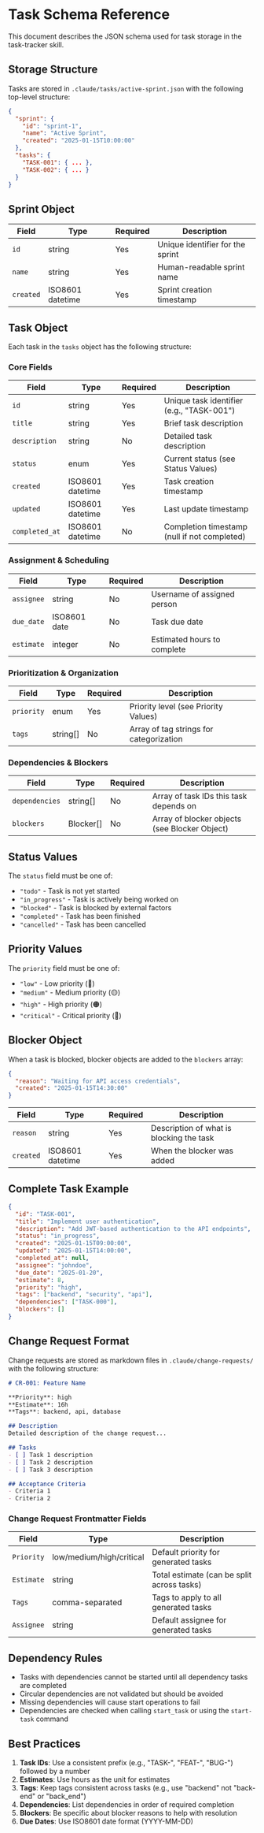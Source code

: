 # Task Schema Reference

This document describes the JSON schema used for task storage in the task-tracker skill.

## Storage Structure

Tasks are stored in `.claude/tasks/active-sprint.json` with the following top-level structure:

```json
{
  "sprint": {
    "id": "sprint-1",
    "name": "Active Sprint",
    "created": "2025-01-15T10:00:00"
  },
  "tasks": {
    "TASK-001": { ... },
    "TASK-002": { ... }
  }
}
```

## Sprint Object

| Field | Type | Required | Description |
|-------|------|----------|-------------|
| `id` | string | Yes | Unique identifier for the sprint |
| `name` | string | Yes | Human-readable sprint name |
| `created` | ISO8601 datetime | Yes | Sprint creation timestamp |

## Task Object

Each task in the `tasks` object has the following structure:

### Core Fields

| Field | Type | Required | Description |
|-------|------|----------|-------------|
| `id` | string | Yes | Unique task identifier (e.g., "TASK-001") |
| `title` | string | Yes | Brief task description |
| `description` | string | No | Detailed task description |
| `status` | enum | Yes | Current status (see Status Values) |
| `created` | ISO8601 datetime | Yes | Task creation timestamp |
| `updated` | ISO8601 datetime | Yes | Last update timestamp |
| `completed_at` | ISO8601 datetime | No | Completion timestamp (null if not completed) |

### Assignment & Scheduling

| Field | Type | Required | Description |
|-------|------|----------|-------------|
| `assignee` | string | No | Username of assigned person |
| `due_date` | ISO8601 date | No | Task due date |
| `estimate` | integer | No | Estimated hours to complete |

### Prioritization & Organization

| Field | Type | Required | Description |
|-------|------|----------|-------------|
| `priority` | enum | Yes | Priority level (see Priority Values) |
| `tags` | string[] | No | Array of tag strings for categorization |

### Dependencies & Blockers

| Field | Type | Required | Description |
|-------|------|----------|-------------|
| `dependencies` | string[] | No | Array of task IDs this task depends on |
| `blockers` | Blocker[] | No | Array of blocker objects (see Blocker Object) |

## Status Values

The `status` field must be one of:

- `"todo"` - Task is not yet started
- `"in_progress"` - Task is actively being worked on
- `"blocked"` - Task is blocked by external factors
- `"completed"` - Task has been finished
- `"cancelled"` - Task has been cancelled

## Priority Values

The `priority` field must be one of:

- `"low"` - Low priority (🔵)
- `"medium"` - Medium priority (🟡)
- `"high"` - High priority (🟠)
- `"critical"` - Critical priority (🔴)

## Blocker Object

When a task is blocked, blocker objects are added to the `blockers` array:

```json
{
  "reason": "Waiting for API access credentials",
  "created": "2025-01-15T14:30:00"
}
```

| Field | Type | Required | Description |
|-------|------|----------|-------------|
| `reason` | string | Yes | Description of what is blocking the task |
| `created` | ISO8601 datetime | Yes | When the blocker was added |

## Complete Task Example

```json
{
  "id": "TASK-001",
  "title": "Implement user authentication",
  "description": "Add JWT-based authentication to the API endpoints",
  "status": "in_progress",
  "created": "2025-01-15T09:00:00",
  "updated": "2025-01-15T14:00:00",
  "completed_at": null,
  "assignee": "johndoe",
  "due_date": "2025-01-20",
  "estimate": 8,
  "priority": "high",
  "tags": ["backend", "security", "api"],
  "dependencies": ["TASK-000"],
  "blockers": []
}
```

## Change Request Format

Change requests are stored as markdown files in `.claude/change-requests/` with the following structure:

```markdown
# CR-001: Feature Name

**Priority**: high
**Estimate**: 16h
**Tags**: backend, api, database

## Description
Detailed description of the change request...

## Tasks
- [ ] Task 1 description
- [ ] Task 2 description
- [ ] Task 3 description

## Acceptance Criteria
- Criteria 1
- Criteria 2
```

### Change Request Frontmatter Fields

| Field | Type | Description |
|-------|------|-------------|
| `Priority` | low/medium/high/critical | Default priority for generated tasks |
| `Estimate` | string | Total estimate (can be split across tasks) |
| `Tags` | comma-separated | Tags to apply to all generated tasks |
| `Assignee` | string | Default assignee for generated tasks |

## Dependency Rules

- Tasks with dependencies cannot be started until all dependency tasks are completed
- Circular dependencies are not validated but should be avoided
- Missing dependencies will cause start operations to fail
- Dependencies are checked when calling `start_task` or using the `start-task` command

## Best Practices

1. **Task IDs**: Use a consistent prefix (e.g., "TASK-", "FEAT-", "BUG-") followed by a number
2. **Estimates**: Use hours as the unit for estimates
3. **Tags**: Keep tags consistent across tasks (e.g., use "backend" not "back-end" or "back_end")
4. **Dependencies**: List dependencies in order of required completion
5. **Blockers**: Be specific about blocker reasons to help with resolution
6. **Due Dates**: Use ISO8601 date format (YYYY-MM-DD)
